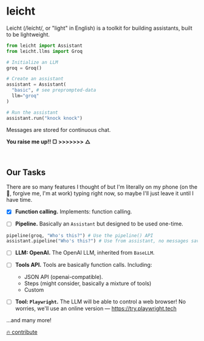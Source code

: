 # leicht

Leicht (/leícht/, or "light" in English) is a toolkit for building assistants, built to be lightweight.

```python
from leicht import Assistant
from leicht.llms import Groq

# Initialize an LLM
groq = Groq()

# Create an assistant
assistant = Assistant(
  "basic", # see preprompted-data
  llm="groq"
)

# Run the assistant
assistant.run("knock knock")
```

Messages are stored for continuous chat.

**You raise me up!! ▢ >>>>>>> △**

<br />

## Our Tasks

There are so many features I thought of but I'm literally on my phone (on the 🚽, forgive me, I'm at work) typing right now, so maybe I'll just leave it until I have time.

- [x] **Function calling.** Implements: function calling.

- [ ] **Pipeline.** Basically an `Assistant` but designed to be used one-time.

```python
pipeline(groq, "Who's this?") # Use the pipeline() API
assistant.pipeline("Who's this?") # Use from assistant, no messages saved to cache
```

- [ ] **LLM: OpenAI.** The OpenAI LLM, inherited from `BaseLLM`.

- [ ] **Tools API.** Tools are basically function calls. Including:
  - JSON API (openai-compatible).
  - Steps (might consider, basically a mixture of tools)
  - Custom

- [ ] **Tool: `Playwright`.** The LLM will be able to control a web browser! No worries, we'll use an online version — https://try.playwright.tech

...and many more!

[🔥 contribute](https://github.com/ramptix/leicht/fork)
